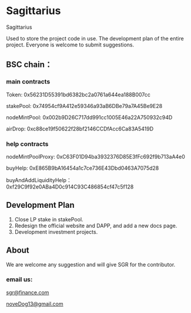 # Sagittarius
Sagittarius

Used to store the project code in use. The development plan of the entire project. Everyone is welcome to submit suggestions.


## BSC chain：

### main contracts
Token: 0x56231D55391bd6382bc2a0761a644ea188B007cc

stakePool: 0x74954cf9A412e59346a93aB6DBe79a7A45Be9E28

nodeMintPool: 0x002b9D26C717dd991cc1005E46a22A750932c94D

airDrop: 0xc88ce19f50622f28bf2146CCDfAcc6Ca83A5419D

### help contracts
nodeMintPoolProxy: 0xC63F01D94ba3932376D85E3fFc692f9b713aA4e0

buyHelp: 0xE865B9bA16454a1c7ce736E43Dbd0463A7075d28

buyAndAddLiquidityHelp：0xf29C9f92e0ABa4D0c914C93C486854cf47c5f128


## Development Plan
1. Close LP stake in stakePool.
2. Redesign the official website and DAPP, and add a new docs page.
3. Development investment projects.

## About
We are welcome any suggestion and will give SGR for the contributor.

### email us: 
sgr@finance.com

noveDog13@gmail.com
